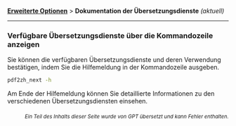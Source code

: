 [**Erweiterte Optionen**](./introduction.md) > **Dokumentation der Übersetzungsdienste** _(aktuell)_

---

### Verfügbare Übersetzungsdienste über die Kommandozeile anzeigen

Sie können die verfügbaren Übersetzungsdienste und deren Verwendung bestätigen, indem Sie die Hilfemeldung in der Kommandozeile ausgeben.

```bash
pdf2zh_next -h
```

Am Ende der Hilfemeldung können Sie detaillierte Informationen zu den verschiedenen Übersetzungsdiensten einsehen.

<div align="right"> 
<h6><small>Ein Teil des Inhalts dieser Seite wurde von GPT übersetzt und kann Fehler enthalten.</small></h6>